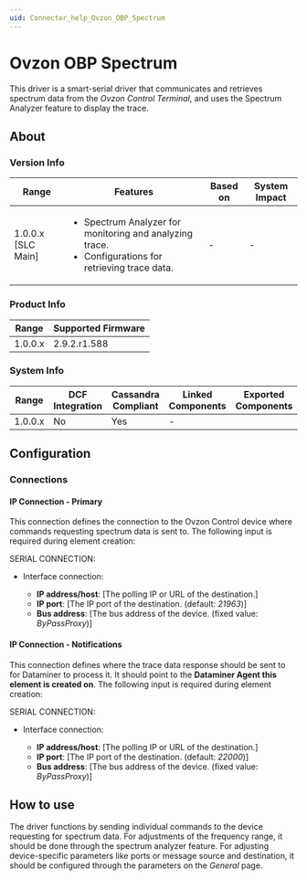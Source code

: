```yaml
---
uid: Connector_help_Ovzon_OBP_Spectrum
---
```


# Ovzon OBP Spectrum
This driver is a smart-serial driver that communicates and retrieves spectrum data from the *Ovzon Control Terminal*, and uses the Spectrum Analyzer feature to display the trace.

## About

### Version Info

|Range  |Features  |Based on  |System Impact  |
|---------|---------|---------|---------|
|1.0.0.x [SLC Main]     |<ul><li>Spectrum Analyzer for monitoring and analyzing trace.</li><li>Configurations for retrieving trace data.</li></ul>         |-         |-         |

### Product Info

|Range  |Supported Firmware  |
|---------|---------|
|1.0.0.x     |2.9.2.r1.588         |

### System Info

|Range  |DCF Integration  |Cassandra Compliant  |Linked Components  |Exported Components   |
|---------|---------|---------|---------|---------|
|1.0.0.x    |No       |Yes         |-         |   |

## Configuration

### Connections

#### IP Connection - Primary

This connection defines the connection to the Ovzon Control device where commands requesting spectrum data is sent to. The following input is required during element creation:

SERIAL CONNECTION:

- Interface connection:

  - **IP address/host**: [The polling IP or URL of the destination.]
  - **IP port**: [The IP port of the destination. (default: *21963*)]
  - **Bus address**: [The bus address of the device. (fixed value: *ByPassProxy*)]


#### IP Connection - Notifications

This connection defines where the trace data response should be sent to for Dataminer to process it. It should point to the **Dataminer Agent this element is created on**. The following input is required during element creation:

SERIAL CONNECTION:

- Interface connection:

  - **IP address/host**: [The polling IP or URL of the destination.]
  - **IP port**: [The IP port of the destination. (default: *22000*)]
  - **Bus address**: [The bus address of the device. (fixed value: *ByPassProxy*)]

## How to use

The driver functions by sending individual commands to the device requesting for spectrum data. For adjustments of the frequency range, it should be done through the spectrum analyzer feature. For adjusting device-specific parameters like ports or message source and destination, it should be configured through the parameters on the *General* page.
